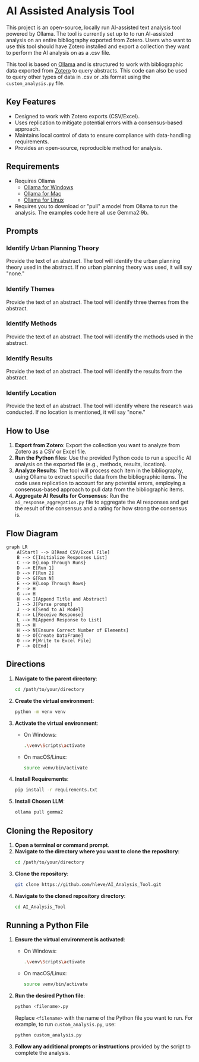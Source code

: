 # AI Assisted Analysis Tool

This project is an open-source, locally run AI-assisted text analysis tool powered by Ollama. The tool is currently set up to to run AI-assisted analysis on an entire bibliography exported from Zotero. Users who want to use this tool should have Zotero installed and export a collection they want to perform the AI analysis on as a .csv file.

This tool is based on [Ollama](https://github.com/ollama/ollama-python) and is structured to work with bibliographic data exported from [Zotero](https://www.zotero.org/) to query abstracts. This code can also be used to query other types of data in .csv or .xls format using the `custom_analysis.py` file.

## Key Features
- Designed to work with Zotero exports (CSV/Excel).
- Uses replication to mitigate potential errors with a consensus-based approach.
- Maintains local control of data to ensure compliance with data-handling requirements.
- Provides an open-source, reproducible method for analysis.

## Requirements
- Requires Ollama
  - [Ollama for Windows](https://ollama.com/download/windows)
  - [Ollama for Mac](https://ollama.com/download/mac)
  - [Ollama for Linux](https://ollama.com/download/linux)
- Requires you to download or "pull" a model from Ollama to run the analysis. The examples code here all use Gemma2:9b.

## Prompts

### Identify Urban Planning Theory
Provide the text of an abstract. The tool will identify the urban planning theory used in the abstract. If no urban planning theory was used, it will say "none."

### Identify Themes
Provide the text of an abstract. The tool will identify three themes from the abstract.

### Identify Methods
Provide the text of an abstract. The tool will identify the methods used in the abstract.

### Identify Results
Provide the text of an abstract. The tool will identify the results from the abstract.

### Identify Location
Provide the text of an abstract. The tool will identify where the research was conducted. If no location is mentioned, it will say "none."

## How to Use

1. **Export from Zotero**: Export the collection you want to analyze from Zotero as a CSV or Excel file.
2. **Run the Python files**: Use the provided Python code to run a specific AI analysis on the exported file (e.g., methods, results, location).
3. **Analyze Results**: The tool will process each item in the bibliography, using Ollama to extract specific data from the bibliographic items. The code uses replication to account for any potential errors, employing a consensus-based approach to pull data from the bibliographic items.
4. **Aggregate AI Results for Consensus**: Run the `ai_response_aggregation.py` file to aggregate the AI responses and get the result of the consensus and a rating for how strong the consensus is.

## Flow Diagram

```mermaid
graph LR
    A[Start] --> B[Read CSV/Excel File]
    B --> C[Initialize Responses List]
    C --> D{Loop Through Runs}
    D --> E[Run 1]
    D --> F[Run 2]
    D --> G[Run N]
    E --> H{Loop Through Rows}
    F --> H
    G --> H
    H --> I[Append Title and Abstract]
    I --> J[Parse prompt]
    J --> K[Send to AI Model]
    K --> L[Receive Response]
    L --> M[Append Response to List]
    M --> H
    H --> N[Ensure Correct Number of Elements]
    N --> O[Create DataFrame]
    O --> P[Write to Excel File]
    P --> Q[End]
```

## Directions

1. **Navigate to the parent directory**:
    ```sh
    cd /path/to/your/directory
    ```

2. **Create the virtual environment**:
    ```sh
    python -m venv venv
    ```

3. **Activate the virtual environment**:
    - On Windows:
        ```sh
        .\venv\Scripts\activate
        ```
    - On macOS/Linux:
        ```sh
        source venv/bin/activate
        ```

4. **Install Requirements**:
    ```sh
    pip install -r requirements.txt
    ```

5. **Install Chosen LLM**:
    ```sh
    ollama pull gemma2
    ```

## Cloning the Repository

1. **Open a terminal or command prompt**.
2. **Navigate to the directory where you want to clone the repository**:
    ```sh
    cd /path/to/your/directory
    ```
3. **Clone the repository**:
    ```sh
    git clone https://github.com/hleve/AI_Analysis_Tool.git
    ```
4. **Navigate to the cloned repository directory**:
    ```sh
    cd AI_Analysis_Tool
    ```

## Running a Python File

1. **Ensure the virtual environment is activated**:
    - On Windows:
        ```sh
        .\venv\Scripts\activate
        ```
    - On macOS/Linux:
        ```sh
        source venv/bin/activate
        ```

2. **Run the desired Python file**:
    ```sh
    python <filename>.py
    ```
    Replace `<filename>` with the name of the Python file you want to run. For example, to run `custom_analysis.py`, use:
    ```sh
    python custom_analysis.py
    ```

3. **Follow any additional prompts or instructions** provided by the script to complete the analysis.
